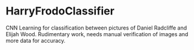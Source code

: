 # HarryFrodoClassifier
CNN Learning for classification between pictures of Daniel Radcliffe and Elijah Wood. Rudimentary work, needs manual verification of images and more data for accuracy.
